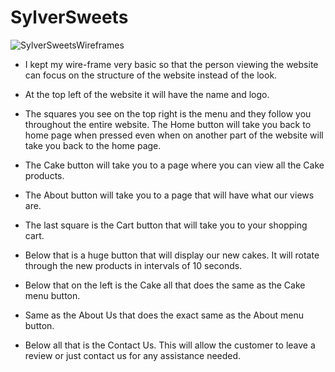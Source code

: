 # SylverSweets
![SylverSweetsWireframes](https://user-images.githubusercontent.com/60298467/75905975-b9490900-5dfa-11ea-8f83-a4c7a45fc9d2.jpg)

- I kept my wire-frame very basic so that the person viewing the website can focus on the structure of the website instead of the look. 

- At the top left of the website it will have the name and logo. 

- The squares you see on the top right is the menu and they follow you throughout the entire website. The Home button will take you back to home page when pressed even when on another part of the website will take you back to the home page. 

- The Cake button will take you to a page where you can view all the Cake products.  

- The About button will take you to a page that will have what our views are. 

- The last square is the Cart button that will take you to your shopping cart. 

- Below that is a huge button that will display our new cakes. It will rotate through the new products in intervals of 10 seconds. 
 
- Below that on the left is the Cake all that does the same as the Cake menu button. 

- Same as the About Us that does the exact same as the About menu button. 

- Below all that is the Contact Us. This will allow the customer to leave a review or just contact us for any assistance needed. 
